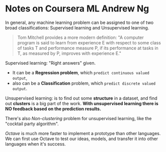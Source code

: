 # Notes on Coursera ML Andrew Ng

In general, any machine learning problem can be assigned to one of two broad classifications:
Supervised learning and Unsupervised learning.

> Tom Mitchell provides a more modern definition: "A computer program is said to learn from experience E with respect to some class of tasks T and performance measure P, if its performance at tasks in T, as measured by P, improves with experience E."


Supervised learning: "Right answers" given.
- It can be a **Regression problem**, which `predict continuous valued output`,
- also can be a **Classification** problem, which `predict discrete valued output`.


Unsupervised learning: is to find out some **structure** in a dataset, and find out **clusters** is a big part of the work. 
**With unsupervised learning there is NO feedback based on the prediction results.**

There's also _Non-clustering_ problem for unsupervised learning, like the "cocktail party algorithm".

_Octave_ is much more faster to implement a prototype than other languages. We can first use Octave to test our ideas, models, and transfer it into other languages when it's success.

